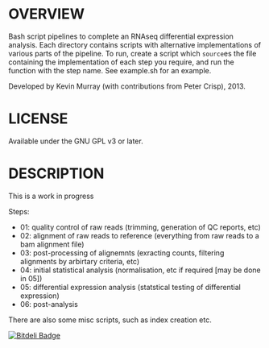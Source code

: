 OVERVIEW
========

Bash script pipelines to complete an RNAseq differential expression analysis.
Each directory contains scripts with alternative implementations of various
parts of the pipeline. To run, create a script which `source`es the file
containing the implementation of each step you require, and run the function
with the step name. See example.sh for an example.

Developed by Kevin Murray (with contributions from Peter Crisp), 2013.

LICENSE
=======

Available under the GNU GPL v3 or later.

DESCRIPTION
===========

This is a work in progress


Steps:
- 01: quality control of raw reads (trimming, generation of QC reports, etc)
- 02: alignment of raw reads to reference (everything from raw reads to a bam alignment file)
- 03: post-processing of alignemnts (exracting counts, filtering alignments by arbirtary criteria, etc)
- 04: initial statistical analysis (normalisation, etc if required [may be done in 05])
- 05: differential expression analysis (statstical testing of differential expression)
- 06: post-analysis


There are also some misc scripts, such as index creation etc.


[![Bitdeli Badge](https://d2weczhvl823v0.cloudfront.net/kdmurray91/rnaseqpipeline/trend.png)](https://bitdeli.com/free "Bitdeli Badge")
